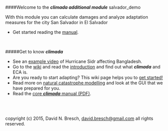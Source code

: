 ####Welcome to the ***climada additional module*** salvador_demo

With this module you can calculate damages and analyze adaptation measures for the city San Salvador in El Salvador  

* Get started reading the [manual](/blob/master/docs/manual_ECA_San_Salvador.pdf?raw=true).


<br>

#####Get to know ***climada***
* See an [example video](../../../climada/wiki/NatCat-modelling#example-hurricane-sidr-affects-bangladesh) of Hurricane Sidr affecting Bangladesh. 
* Go to the [wiki](../../../climada/wiki/Home) and read the [introduction](../../../climada/wiki/Home) and find out what _**climada**_ and ECA is. 
* Are you ready to start adapting? This wiki page helps you to [get started!](../../../climada/wiki/Getting-started)  
* Read more on [natural catastrophe modelling](../../../climada/wiki/NatCat-modelling) and look at the GUI that we have prepared for you.
* Read the [core ***climada*** manual (PDF)](../../../climada/docs/climada_manual.pdf?raw=true).



<br>

<br>

copyright (c) 2015, David N. Bresch, david.bresch@gmail.com all rights reserved.


